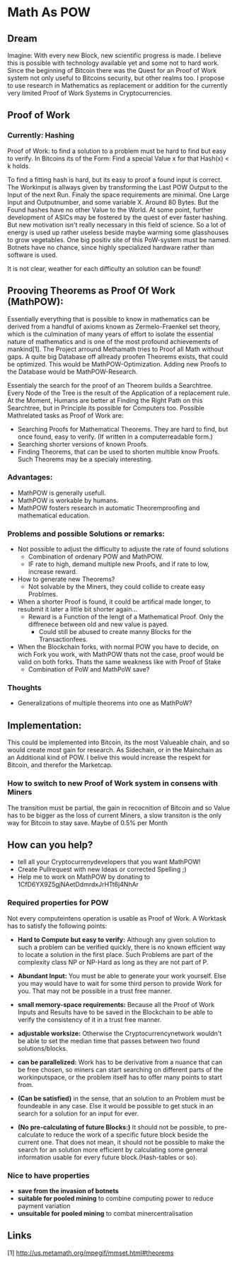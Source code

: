 # Math As POW

## Dream
Imagine: With every new Block, new scientific progress is made. I believe this is possible with technology available yet and some not to hard work. Since the beginning of Bitcoin there was the Quest for an Proof of Work system  not only useful to Bitcoins security, but other realms too. I propose to use research in Mathematics as replacement or addition for the currently very limited Proof of Work Systems in Cryptocurrencies.

## Proof of Work
### Currently: Hashing
Proof of Work: to find a solution to a problem must be hard to find but easy to verify. In Bitcoins its of the Form: Find a special Value x for that Hash(x) < k holds.

To find a fitting hash is hard, but its easy to proof a found input is correct. The Workinput is allways given by transforming the Last POW Output to the Input of the next Run. Finaly the space requirements are minimal. One Large Input and Outputnumber, and some variable X. Around 80 Bytes. But the Found hashes have no other Value to the World. At some point, further development of ASICs may be fostered by the quest of ever faster hashing. But new motivation isn't really necessary in this field of science. So a lot of energy is used up rather useless beside maybe warming some glasshouses to grow vegetables.
One big positiv site of this PoW-system must be named. Botnets have no chance, since highly specialized hardware rather than software is used.

It is not clear, weather for each difficulty an solution can be found!

## Prooving Theorems as Proof Of Work (MathPOW):
Essentially everything that is possible to know in mathematics can be derived from a handful of axioms known as Zermelo-Fraenkel set theory, which is the culmination of many years of effort to isolate the essential nature of mathematics and is one of the most profound achievements of mankind[1]. The Project arround Methamath tries to Proof all Math without gaps. A quite big Database off allready proofen Theorems exists, that could be optimized. This would be MathPOW-Optimization. Adding new Proofs to the Database would be MathPOW-Research.

Essentialy the search for the proof of an Theorem builds a Searchtree. Every Node of the Tree is the result of the Application of a replacement rule. At the Moment, Humans are better at Finding the Right Path on this Searchtree, but in Principle its possible for Computers too. 
Possible Mathrelated tasks as Proof of Work are:
* Searching Proofs for Mathematical Theorems. They are hard to find, but once found, easy to verify. (If written in a computerreadable form.)
* Searching shorter versions of known Proofs.
* Finding Theorems, that can be used to shorten multible know Proofs. Such Theorems may be a specialy interesting.

### Advantages:
* MathPOW is generally usefull.
* MathPOW is workable by humans.
* MathPOW fosters research in automatic Theoremproofing and mathematical education.



### Problems and possible Solutions or remarks:
* Not possible to adjust the difficulty to adjuste the rate of found solutions
  * Combination of ordenary POW and MathPOW.
  * IF rate to high, demand multiple new Proofs, and if rate to low, increase reward.
* How to generate new Theorems?
  * Not solvable by the Miners, they could collide to create easy Problmes.
* When a shorter Proof is found, it could be artifical made longer, to resubmit it later a little bit shorter again...
  * Reward is a Function of the lengt of a Mathematical Proof. Only the diffrenece between old and new value is payed.
    * Could still be abused to create manny Blocks for the Transactionfees.
* When the Blockchain forks, with normal POW you have to decide, on wich Fork you work, with MathPOW thats not the case, proof would be valid on both forks. Thats the same weakness like with Proof of Stake
  * Combination of PoW and MathPoW save?

### Thoughts
* Generalizations of multiple theorems into one as MathPoW?

## Implementation:
This could be implemented into Bitcoin, its the most Valueable chain, and so would create most gain for research. As Sidechain, or in the Mainchain as an Additional kind of POW. I belive this would increase the respekt for Bitcoin, and therefor the Marketcap.

### How to switch to new Proof of Work system in consens with Miners
The transition must be partial, the gain in recocnition of Bitcoin and so Value has to be bigger as the loss of current Miners, a slow transiton is the only way for Bitcoin to stay save. Maybe of 0.5\% per Month

## How can you help?
* tell all your Cryptocurrenydevelopers that you want MathPOW!
* Create Pullrequest with new Ideas or corrected Spelling ;)
* Help me to work on MathPOW by donating to 1CfD6YX9Z5gjNAetDdmrdxJrHTt6j4NhAr


### Required properties for POW
Not every computeintens operation is usable as Proof of Work. A Worktask has to satisfy the following points:

* **Hard to Compute but easy to verify:** Although any given solution to such a problem can be verified quickly, there is no known efficient way to locate a solution in the first place. Such Problems are part of the complexity class NP or NP-Hard as long as they are not part of P.

* **Abundant Input:** You must be able to generate your work yourself. Else you may would have to wait for some third person to provide Work for you. That may not be possible in a trust free manner.

* **small memory-space requirements:** Because all the Proof of Work Inputs and Results have to be saved in the Blockchain to be able to verify the consistency of it in a trust free manner. 

* **adjustable worksize:** Otherwise the Cryptocurrencynetwork wouldn't be able to set the median time that passes between two found solutions/blocks. 

* **can be parallelized:** Work has to be derivative from a nuance that can be free chosen, so miners can start searching on different parts of the workinputspace, or the problem itself has to offer many points to start from.

* **(Can be satisfied)** in the sense, that an solution to an Problem must be foundeable in any case. Else it would be possible to get stuck in an search for a solution for an input for ever.

* **(No pre-calculating of future Blocks:)** It should not be possible, to pre-calculate to reduce the work of a specific future block beside the current one. That does not mean, it should not be possible to make the search for an solution more efficient by calculating some general information usable for every future block.(Hash-tables or so).

### Nice to have properties
* **save from the invasion of botnets**
* **suitable for pooled mining** to combine computing power to reduce payment variation
* **unsuitable for pooled mining** to combat minercentralisation

## Links
[1] http://us.metamath.org/mpegif/mmset.html#theorems
